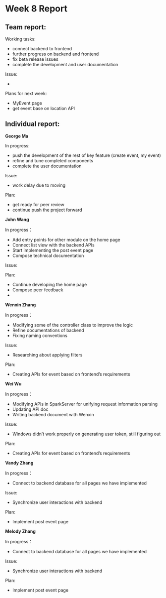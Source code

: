 # Week 8 Report

## Team report:

Working tasks:

- connect backend to frontend
- further progress on backend and frontend
- fix beta release issues
- complete the development and user documentation

Issue:

- 

Plans for next week:

- MyEvent page
- get event base on location API

## Individual report:

**George Ma**

In progress:

- push the development of the rest of key feature (create event, my event)
- refine and tune completed components
- complete the user documentation

Issue:

- work delay due to moving

Plan:

- get ready for peer review
- continue push the project forward

**John Wang**

In progress：

- Add entry points for other module on the home page
- Connect list view with the backend APIs
- Start implementing the post event page
- Compose technical documentation

Issue:

Plan:

- Continue developing the home page
- Compose peer feedback
- 

**Wenxin Zhang**

In progress：

- Modifying some of the controller class to improve the logic
- Refine documentations of backend
- Fixing naming conventions

Issue:

- Researching about applying filters

Plan:

- Creating APIs for event based on frontend’s requirements
    
    

**Wei Wu**

In progress：

- Modifying APIs in SparkServer for unifying request information parsing
- Updating API doc
- Writing backend document with Wenxin

Issue:

- Windows didn’t work properly on generating user token, still figuring out

Plan:

- Creating APIs for event based on frontend’s requirements

**Vandy Zhang**

In progress：

- Connect to backend database for all pages we have implemented

Issue:

- Synchronize user interactions with backend

Plan:

- Implement post event page

**Melody Zhang**

In progress：

- Connect to backend database for all pages we have implemented

Issue:

- Synchronize user interactions with backend

Plan:

- Implement post event page
